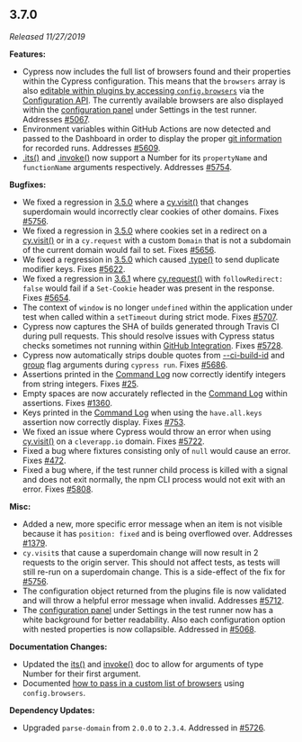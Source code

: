 ## 3.7.0

_Released 11/27/2019_

**Features:**

- Cypress now includes the full list of browsers found and their properties
  within the Cypress configuration. This means that the `browsers` array is also
  [editable within plugins by accessing `config.browsers`](/guides/guides/launching-browsers#Customize-available-browsers)
  via the [Configuration API](/api/plugins/configuration-api). The currently
  available browsers are also displayed within the
  [configuration panel](/guides/references/configuration#Resolved-Configuration)
  under Settings in the test runner. Addresses
  [#5067](https://github.com/cypress-io/cypress/issues/5067).
- Environment variables within GitHub Actions are now detected and passed to the
  Dashboard in order to display the proper
  [git information](/guides/continuous-integration/introduction#Git-information)
  for recorded runs. Addresses
  [#5609](https://github.com/cypress-io/cypress/issues/5609).
- [.its()](/api/commands/its) and [.invoke()](/api/commands/invoke) now support
  a Number for its `propertyName` and `functionName` arguments respectively.
  Addresses [#5754](https://github.com/cypress-io/cypress/issues/5754).

**Bugfixes:**

- We fixed a regression in [3.5.0](#3-5-0) where a
  [cy.visit()](/api/commands/visit) that changes superdomain would incorrectly
  clear cookies of other domains. Fixes
  [#5756](https://github.com/cypress-io/cypress/issues/5756).
- We fixed a regression in [3.5.0](#3-5-0) where cookies set in a redirect on a
  [cy.visit()](/api/commands/visit) or in a `cy.request` with a custom `Domain`
  that is not a subdomain of the current domain would fail to set. Fixes
  [#5656](https://github.com/cypress-io/cypress/issues/5656).
- We fixed a regression in [3.5.0](#3-5-0) which caused
  [.type()](/api/commands/type) to send duplicate modifier keys. Fixes
  [#5622](https://github.com/cypress-io/cypress/issues/5622).
- We fixed a regression in [3.6.1](#3-6-1) where
  [cy.request()](/api/commands/request) with `followRedirect: false` would fail
  if a `Set-Cookie` header was present in the response. Fixes
  [#5654](https://github.com/cypress-io/cypress/issues/5654).
- The context of `window` is no longer `undefined` within the application under
  test when called within a `setTimeout` during strict mode. Fixes
  [#5707](https://github.com/cypress-io/cypress/issues/5707).
- Cypress now captures the SHA of builds generated through Travis CI during pull
  requests. This should resolve issues with Cypress status checks sometimes not
  running within [GitHub Integration](/guides/dashboard/github-integration).
  Fixes [#5728](https://github.com/cypress-io/cypress/issues/5728).
- Cypress now automatically strips double quotes from
  [--ci-build-id](/guides/guides/command-line#cypress-run-ci-build-id-lt-id-gt)
  and [group](/guides/guides/command-line#cypress-run-group-lt-name-gt) flag
  arguments during `cypress run`. Fixes
  [#5686](https://github.com/cypress-io/cypress/issues/5686).
- Assertions printed in the
  [Command Log](/guides/core-concepts/cypress-app#Command-Log) now correctly
  identify integers from string integers. Fixes
  [#25](https://github.com/cypress-io/cypress/issues/25).
- Empty spaces are now accurately reflected in the
  [Command Log](/guides/core-concepts/cypress-app#Command-Log) within
  assertions. Fixes [#1360](https://github.com/cypress-io/cypress/issues/1360).
- Keys printed in the
  [Command Log](/guides/core-concepts/cypress-app#Command-Log) when using the
  `have.all.keys` assertion now correctly display. Fixes
  [#753](https://github.com/cypress-io/cypress/issues/753).
- We fixed an issue where Cypress would throw an error when using
  [cy.visit()](/api/commands/visit) on a `cleverapp.io` domain. Fixes
  [#5722](https://github.com/cypress-io/cypress/issues/5722).
- Fixed a bug where fixtures consisting only of `null` would cause an error.
  Fixes [#472](https://github.com/cypress-io/cypress/issues/472).
- Fixed a bug where, if the test runner child process is killed with a signal
  and does not exit normally, the npm CLI process would not exit with an error.
  Fixes [#5808](https://github.com/cypress-io/cypress/issues/5808).

**Misc:**

- Added a new, more specific error message when an item is not visible because
  it has `position: fixed` and is being overflowed over. Addresses
  [#1379](https://github.com/cypress-io/cypress/issues/1379).
- `cy.visit`s that cause a superdomain change will now result in 2 requests to
  the origin server. This should not affect tests, as tests will still re-run on
  a superdomain change. This is a side-effect of the fix for
  [#5756](https://github.com/cypress-io/cypress/issues/5756).
- The configuration object returned from the plugins file is now validated and
  will throw a helpful error message when invalid. Addresses
  [#5712](https://github.com/cypress-io/cypress/issues/5712).
- The
  [configuration panel](/guides/references/configuration#Resolved-Configuration)
  under Settings in the test runner now has a white background for better
  readability. Also each configuration option with nested properties is now
  collapsible. Addressed in
  [#5068](https://github.com/cypress-io/cypress/pull/5068).

**Documentation Changes:**

- Updated the [its()](/api/commands/its) and [invoke()](/api/commands/invoke)
  doc to allow for arguments of type Number for their first argument.
- Documented
  [how to pass in a custom list of browsers](/guides/guides/launching-browsers#Customize-available-browsers)
  using `config.browsers`.

**Dependency Updates:**

- Upgraded `parse-domain` from `2.0.0` to `2.3.4`. Addressed in
  [#5726](https://github.com/cypress-io/cypress/pull/5726).
